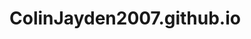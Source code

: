 # ColinJayden2007.github.io

<html>
<head>
<LINK REL="shortcut icon" HREF="favicon.ico">
<LINK REL="icon"          HREF="favicon.ico">




<title>Project van een leerling</title>
<META NAME="DESCRIPTION"    CONTENT="Dit is niet de echte site!">
<META NAME="KEYWORDS"       CONTENT="project, website, github">
<META NAME="ROBOTS"         CONTENT="all, index, follow">







<script type="text/javascript">

  var _gaq = _gaq || [];
  _gaq.push(['_setAccount', 'UA-15555441-1']);
  _gaq.push(['_trackPageview']);

  (function() {
    var ga = document.createElement('script'); ga.type = 'text/javascript'; ga.async = true;
    ga.src = ('https:' == document.location.protocol ? 'https://ssl' : 'http://www') + '.google-analytics.com/ga.js';
    var s = document.getElementsByTagName('script')[0]; s.parentNode.insertBefore(ga, s);
  })();

</script>




</head>




  <frameset cols="*,980,*" framespacing="0" border="0" frameborder="0">
  <frame name="links"  src="leeg.html" marginwidth="0" marginheight="0" scrolling="no" target="hoofd" noresize>
  <frameset rows="175,*,25" framespacing="0" border="0" frameborder="0" noresize>
   <frame name="menu"     src="menu.html" marginwidth="0" marginheight="0" scrolling="no" noresize>
   <frame name="content"  src="content.asp?PAG=home" marginwidth="0" marginheight="0" scrolling="auto" target="hoofd" noresize>
   <frame name="footer"   src="footer.html" marginwidth="0" marginheight="0" scrolling="no" noresize>
  </frameset>
  <frame name="rechts"  src="leeg.html" marginwidth="0" marginheight="0" scrolling="no" target="hoofd" noresize>

<noframes>
<body>
Dit is niet de echte site!




</body>
</noframes>




  </frameset>






  </html>
